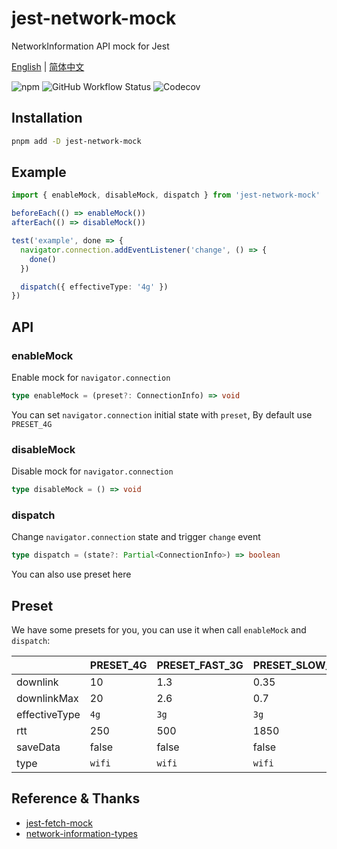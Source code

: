 # jest-network-mock

NetworkInformation API mock for Jest

[English](./README.md) | [简体中文](./README.zh-CN.md)

![npm](https://img.shields.io/npm/v/jest-network-mock?logo=npm&style=for-the-badge)
![GitHub Workflow Status](https://img.shields.io/github/actions/workflow/status/nodoccat/jest-network-mock/ci.yml?label=CI&logo=github-actions&logoColor=white&style=for-the-badge)
![Codecov](https://img.shields.io/codecov/c/github/nodoccat/jest-network-mock?logo=codecov&style=for-the-badge)

## Installation

```bash
pnpm add -D jest-network-mock
```

## Example

```typescript
import { enableMock, disableMock, dispatch } from 'jest-network-mock'

beforeEach(() => enableMock())
afterEach(() => disableMock())

test('example', done => {
  navigator.connection.addEventListener('change', () => {
    done()
  })

  dispatch({ effectiveType: '4g' })
})
```

## API

### enableMock

Enable mock for `navigator.connection`

```typescript
type enableMock = (preset?: ConnectionInfo) => void
```

You can set `navigator.connection` initial state with `preset`, By default use `PRESET_4G`

### disableMock

Disable mock for `navigator.connection`

```typescript
type disableMock = () => void
```

### dispatch

Change `navigator.connection` state and trigger `change` event

```typescript
type dispatch = (state?: Partial<ConnectionInfo>) => boolean
```

You can also use preset here

## Preset

We have some presets for you, you can use it when call `enableMock` and `dispatch`:

|               | PRESET_4G | PRESET_FAST_3G | PRESET_SLOW_3G | PRESET_OFFLINE |
|---------------|-----------|----------------|----------------|----------------|
| downlink      | 10        | 1.3            | 0.35           | 0              |
| downlinkMax   | 20        | 2.6            | 0.7            | 0              |
| effectiveType | `4g`      | `3g`           | `3g`           | `4g`           |
| rtt           | 250       | 500            | 1850           | 0              |
| saveData      | false     | false          | false          | false          |
| type          | `wifi`    | `wifi`         | `wifi`         | `none`         |

## Reference & Thanks

- [jest-fetch-mock](https://github.com/jefflau/jest-fetch-mock)
- [network-information-types](https://github.com/lacolaco/network-information-types)
